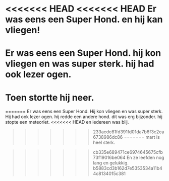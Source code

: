 <<<<<<< HEAD
<<<<<<< HEAD
Er was eens een Super Hond. en hij kan vliegen!
=======
Er was eens een Super Hond. hij kon vliegen en was super sterk. hij had ook lezer ogen.
======
Toen stortte hij neer.
=====
=======
Er was eens een Super Hond. 
Hij kon vliegen en was super sterk. 
Hij had ook lezer ogen. 
hij redde een andere hond. 
dit was erg bijzonder.
hij stopte een meteoriet.
<<<<<<< HEAD
en iedereen was blij.
>>>>>>> 233acde81fd391fd01da7b6f3c2ea6738986dc86
=======
mart is heel sterk.

>>>>>>> cb335e689471ce6974645675cfb73f19016be064
En ze leefden nog lang en gelukkig.
>>>>>>> b5883cd3b162d7e5353534a11b44c8134015c381
